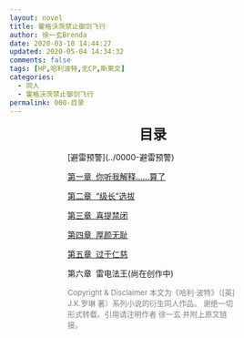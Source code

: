 ```yaml
---
layout: novel
title: 霍格沃茨禁止御剑飞行
author: 徐一玄Brenda
date: 2020-03-10 14:44:27
updated: 2020-05-04 14:34:32
comments: false
tags: [HP,哈利波特,无CP,斯莱文]
categories:
  - 同人
  - 霍格沃茨禁止御剑飞行
permalink: 000-目录
---
```

<center>

<font size=5 style="font-weight:bold">目录</font>
</center>
<div style="margin:0 auto;width:300px;">
[避雷预警](../0000-避雷预警)

[第一章&nbsp;&nbsp;你听我解释……算了](../001-第一章-你听我解释……算了)

[第二章&nbsp;&nbsp;“级长”选拔](../002-第二章-“级长”选拔)

[第三章&nbsp;&nbsp;喜提禁闭](../003-第三章-喜提禁闭)

[第四章&nbsp;&nbsp;厚颜无耻](../004-第四章-厚颜无耻)

[第五章&nbsp;&nbsp;过于仁慈](../005-第五章-过于仁慈)

第六章&nbsp;&nbsp;雷电法王(尚在创作中)

<font color=gray size=2>
Copyright & Disclaimer
本文为《哈利·波特》（[英] J.K.罗琳 著）系列小说的衍生同人作品。
谢绝一切形式转载。引用请注明作者 徐一玄 并附上原文链接。
</font>
</div>
